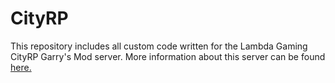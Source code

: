# CityRP
This repository includes all custom code written for the Lambda Gaming CityRP Garry's Mod server. More information about this server can be found [here.](https://lambdagaming.github.io/cityrp/main.html)

